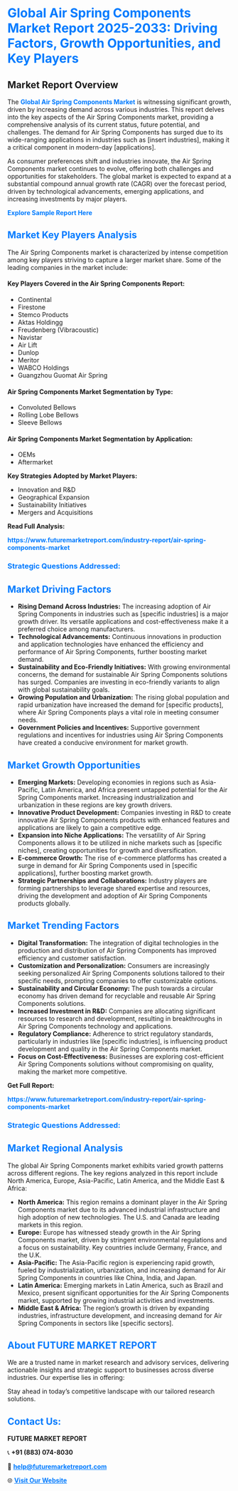 <h1 style="color: #007BFF;">Global Air Spring Components Market Report 2025-2033: Driving Factors, Growth Opportunities, and Key Players</h1>

<section id="overview">
<h2>Market Report Overview</h2>
<p>The <a href="https://www.futuremarketreport.com/industry-report/air-spring-components-market" style="color: #007BFF; text-decoration: none;"><strong>Global Air Spring Components Market</strong></a> is witnessing significant growth, driven by increasing demand across various industries. This report delves into the key aspects of the Air Spring Components market, providing a comprehensive analysis of its current status, future potential, and challenges. The demand for Air Spring Components has surged due to its wide-ranging applications in industries such as [insert industries], making it a critical component in modern-day [applications].</p>
<p>As consumer preferences shift and industries innovate, the Air Spring Components market continues to evolve, offering both challenges and opportunities for stakeholders. The global market is expected to expand at a substantial compound annual growth rate (CAGR) over the forecast period, driven by technological advancements, emerging applications, and increasing investments by major players.</p>
</section>

<section id="overview">
<p><a href="https://www.futuremarketreport.com/request-sample/reportId=52009" style="color: #007BFF; text-decoration: none;"><strong>Explore Sample Report Here</strong></a></p>
</section>

<section id="key-players">
<h2 style="color: #007BFF;">Market Key Players Analysis</h2>
<p>The Air Spring Components market is characterized by intense competition among key players striving to capture a larger market share. Some of the leading companies in the market include:</p>
<h4>Key Players Covered in the Air Spring Components Report:</h4>
<ul><li>Continental</li><li>Firestone</li><li>Stemco Products</li><li>Aktas Holdingg</li><li>Freudenberg (Vibracoustic)</li><li>Navistar</li><li>Air Lift</li><li>Dunlop</li><li>Meritor</li><li>WABCO Holdings</li><li>Guangzhou Guomat Air Spring</li></ul>
<h4>Air Spring Components Market Segmentation by Type:</h4>
<ul><li>Convoluted Bellows</li><li>Rolling Lobe Bellows</li><li>Sleeve Bellows</li></ul>

<h4>Air Spring Components Market Segmentation by Application:</h4>
<ul><li>OEMs</li><li>Aftermarket</li></ul>
<p><strong>Key Strategies Adopted by Market Players:</strong></p>
<ul>
<li>Innovation and R&D</li>
<li>Geographical Expansion</li>
<li>Sustainability Initiatives</li>
<li>Mergers and Acquisitions</li>
</ul>
</section>

<section>
<p><strong>Read Full Analysis: </strong></p><a href="https://www.futuremarketreport.com/industry-report/air-spring-components-market" style="color: #007BFF; text-decoration: none;"><strong>https://www.futuremarketreport.com/industry-report/air-spring-components-market</strong></a>
<h3 style="color: #007BFF;">Strategic Questions Addressed:</h3>
</section>

<section id="driving-factors">
<h2 style="color: #007BFF;">Market Driving Factors</h2>
<ul>
<li><strong>Rising Demand Across Industries:</strong> The increasing adoption of Air Spring Components in industries such as [specific industries] is a major growth driver. Its versatile applications and cost-effectiveness make it a preferred choice among manufacturers.</li>
<li><strong>Technological Advancements:</strong> Continuous innovations in production and application technologies have enhanced the efficiency and performance of Air Spring Components, further boosting market demand.</li>
<li><strong>Sustainability and Eco-Friendly Initiatives:</strong> With growing environmental concerns, the demand for sustainable Air Spring Components solutions has surged. Companies are investing in eco-friendly variants to align with global sustainability goals.</li>
<li><strong>Growing Population and Urbanization:</strong> The rising global population and rapid urbanization have increased the demand for [specific products], where Air Spring Components plays a vital role in meeting consumer needs.</li>
<li><strong>Government Policies and Incentives:</strong> Supportive government regulations and incentives for industries using Air Spring Components have created a conducive environment for market growth.</li>
</ul>
</section>

<section id="growth-opportunities">
<h2 style="color: #007BFF;">Market Growth Opportunities</h2>
<ul>
<li><strong>Emerging Markets:</strong> Developing economies in regions such as Asia-Pacific, Latin America, and Africa present untapped potential for the Air Spring Components market. Increasing industrialization and urbanization in these regions are key growth drivers.</li>
<li><strong>Innovative Product Development:</strong> Companies investing in R&D to create innovative Air Spring Components products with enhanced features and applications are likely to gain a competitive edge.</li>
<li><strong>Expansion into Niche Applications:</strong> The versatility of Air Spring Components allows it to be utilized in niche markets such as [specific niches], creating opportunities for growth and diversification.</li>
<li><strong>E-commerce Growth:</strong> The rise of e-commerce platforms has created a surge in demand for Air Spring Components used in [specific applications], further boosting market growth.</li>
<li><strong>Strategic Partnerships and Collaborations:</strong> Industry players are forming partnerships to leverage shared expertise and resources, driving the development and adoption of Air Spring Components products globally.</li>
</ul>
</section>

<section id="trending-factors">
<h2 style="color: #007BFF;">Market Trending Factors</h2>
<ul>
<li><strong>Digital Transformation:</strong> The integration of digital technologies in the production and distribution of Air Spring Components has improved efficiency and customer satisfaction.</li>
<li><strong>Customization and Personalization:</strong> Consumers are increasingly seeking personalized Air Spring Components solutions tailored to their specific needs, prompting companies to offer customizable options.</li>
<li><strong>Sustainability and Circular Economy:</strong> The push towards a circular economy has driven demand for recyclable and reusable Air Spring Components solutions.</li>
<li><strong>Increased Investment in R&D:</strong> Companies are allocating significant resources to research and development, resulting in breakthroughs in Air Spring Components technology and applications.</li>
<li><strong>Regulatory Compliance:</strong> Adherence to strict regulatory standards, particularly in industries like [specific industries], is influencing product development and quality in the Air Spring Components market.</li>
<li><strong>Focus on Cost-Effectiveness:</strong> Businesses are exploring cost-efficient Air Spring Components solutions without compromising on quality, making the market more competitive.</li>
</ul>
</section>

<section>
<p><strong>Get Full Report: </strong></p><a href="https://www.futuremarketreport.com/industry-report/air-spring-components-market" style="color: #007BFF; text-decoration: none;"><strong>https://www.futuremarketreport.com/industry-report/air-spring-components-market</strong></a>
<h3 style="color: #007BFF;">Strategic Questions Addressed:</h3>
</section>


<section id="regional-analysis">
<h2 style="color: #007BFF;">Market Regional Analysis</h2>
<p>The global Air Spring Components market exhibits varied growth patterns across different regions. The key regions analyzed in this report include North America, Europe, Asia-Pacific, Latin America, and the Middle East & Africa:</p>
<ul>
<li><strong>North America:</strong> This region remains a dominant player in the Air Spring Components market due to its advanced industrial infrastructure and high adoption of new technologies. The U.S. and Canada are leading markets in this region.</li>
<li><strong>Europe:</strong> Europe has witnessed steady growth in the Air Spring Components market, driven by stringent environmental regulations and a focus on sustainability. Key countries include Germany, France, and the U.K.</li>
<li><strong>Asia-Pacific:</strong> The Asia-Pacific region is experiencing rapid growth, fueled by industrialization, urbanization, and increasing demand for Air Spring Components in countries like China, India, and Japan.</li>
<li><strong>Latin America:</strong> Emerging markets in Latin America, such as Brazil and Mexico, present significant opportunities for the Air Spring Components market, supported by growing industrial activities and investments.</li>
<li><strong>Middle East & Africa:</strong> The region’s growth is driven by expanding industries, infrastructure development, and increasing demand for Air Spring Components in sectors like [specific sectors].</li>
</ul>
</section>

<footer>
<h2 style="color: #007BFF;">About FUTURE MARKET REPORT</h2>
<p>We are a trusted name in market research and advisory services, delivering actionable insights and strategic support to businesses across diverse industries. Our expertise lies in offering:</p>

<p>Stay ahead in today’s competitive landscape with our tailored research solutions.</p>

<h2 style="color: #007BFF;">Contact Us:</h2>
<p><strong>FUTURE MARKET REPORT</strong></p>
<p>📞 <strong>+91 (883) 074-8030</strong></p>
<p>📧 <strong><a href="mailto:help@futuremarketreport.com" style="color: #007BFF;">help@futuremarketreport.com</a></strong></p>
<p>🌐 <strong><a href="https://www.futuremarketreport.com/" style="color: #007BFF;">Visit Our Website</a></strong></p>
</footer>